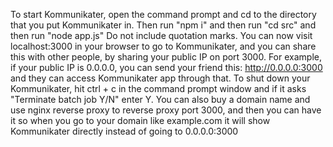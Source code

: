 To start Kommunikater, open the command prompt and cd to the directory that you put Kommunikater in.  Then run "npm i" and then run "cd src" and then run "node app.js" Do not include quotation marks.  You can now visit localhost:3000 in your browser to go to Kommunikater, and you can share this with other people, by sharing your public IP on port 3000.  For example, if your public IP is 0.0.0.0, you can send your friend this: http://0.0.0.0:3000 and they can access Kommunikater app through that.  To shut down your Kommunikater, hit ctrl + c in the command prompt window and if it asks "Terminate batch job Y/N" enter Y.  You can also buy a domain name and use nginx reverse proxy to reverse proxy port 3000, and then you can have it so when you go to your domain like example.com it will show Kommunikater directly instead of going to 0.0.0.0:3000
